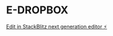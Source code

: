 # E-DROPBOX

[Edit in StackBlitz next generation editor ⚡️](https://stackblitz.com/~/github.com/saifelyzal/E-DROPBOX)